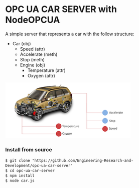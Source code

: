 
# OPC UA CAR SERVER with NodeOPCUA
A simple server that represents a car with the follow structure:

* Car (obj)
    * Speed (attr)
    * Accelerate (meth)
    * Stop (meth)
    * Engine (obj)
        * Temperature (attr)
        * Oxygen (attr)

![Car Schema](https://github.com/Engineering-Research-and-Development/opc-ua-car-server/blob/master/img/car_schema.png)


### Install from source

    $ git clone "https://github.com/Engineering-Research-and-Development/opc-ua-car-server"
    $ cd opc-ua-car-server
    $ npm install
    $ node car.js
